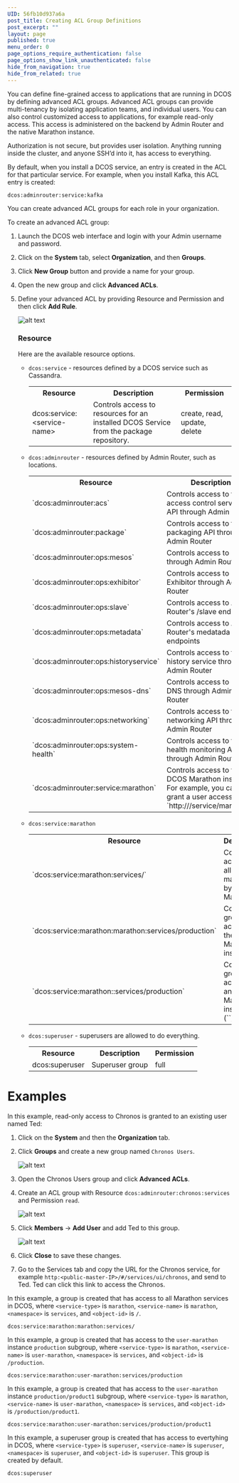 ```yaml
---
UID: 56fb10d937a6a
post_title: Creating ACL Group Definitions
post_excerpt: ""
layout: page
published: true
menu_order: 0
page_options_require_authentication: false
page_options_show_link_unauthenticated: false
hide_from_navigation: true
hide_from_related: true
---
```

You can define fine-grained access to applications that are running in DCOS by defining advanced ACL groups. Advanced ACL groups can provide multi-tenancy by isolating application teams, and individual users. You can also control customized access to applications, for example read-only access. This access is administered on the backend by Admin Router and the native Marathon instance.

Authorization is not secure, but provides user isolation. Anything running inside the cluster, and anyone SSH’d into it, has access to everything.

By default, when you install a DCOS service, an entry is created in the ACL for that particular service. For example, when you install Kafka, this ACL entry is created:

    dcos:adminrouter:service:kafka
    

You can create advanced ACL groups for each role in your organization. 

To create an advanced ACL group:

1.  Launch the DCOS web interface and login with your Admin username and password.

2.  Click on the **System** tab, select **Organization**, and then **Groups**.

3.  Click **New Group** button and provide a name for your group.

4.  Open the new group and click **Advanced ACLs**.

5.  Define your advanced ACL by providing Resource and Permission and then click **Add Rule**.

    ![alt text](/assets/auth-enable-advanced-acl.gif)
    
    ### Resource 
    Here are the available resource options.
    
    *   `dcos:service` - resources defined by a DCOS service such as Cassandra. 
        <p>
        <table>
          <tr>
            <th>Resource</th>
            <th>Description</th>
            <th>Permission</th>
          </tr>
          <tr>
            <td>dcos:service:&lt;service-name&gt;</td>
            <td>Controls access to resources for an installed DCOS Service from the package repository.</td>
            <td>create, read, update, delete</td>
          </tr>
          <tr>
          </tr>
        </table>
        </p>
    *   `dcos:adminrouter` - resources defined by Admin Router, such as locations.
        <p>
        <table>
          <tr>
            <th>Resource</th>
            <th>Description</th>
            <th>Permission</th>
          </tr>
          <tr>
            <td>`dcos:adminrouter:acs`</td>
            <td>Controls access to the access control service API through Admin Router</td>
            <td>full</td>
          </tr>
          <tr>
            <td>`dcos:adminrouter:package`</td>
            <td>Controls access to the packaging API through Admin Router</td>
            <td>full</td>
          </tr>
          <tr>
            <td>`dcos:adminrouter:ops:mesos`</td>
            <td>Controls access to Mesos through Admin Router</td>
            <td>full</td>
          </tr>
          <tr>
            <td>`dcos:adminrouter:ops:exhibitor`</td>
            <td>Controls access to Exhibitor through Admin Router</td>
            <td>full</td>
          </tr>
          <tr>
            <td>`dcos:adminrouter:ops:slave`</td>
            <td>Controls access to Admin Router's /slave endpoint</td>
            <td>full</td>
          </tr>
          <tr>
            <td>`dcos:adminrouter:ops:metadata`</td>
            <td>Controls access to Admin Router's medatada endpoints</td>
            <td>full</td>
          </tr>
          <tr>
            <td>`dcos:adminrouter:ops:historyservice`</td>
            <td>Controls access to the history service through Admin Router</td>
            <td>full</td>
          </tr>
          <tr>
            <td>`dcos:adminrouter:ops:mesos-dns`</td>
            <td>Controls access to Mesos DNS through Admin Router</td>
            <td>full</td>
          </tr>
          <tr>
            <td>`dcos:adminrouter:ops:networking`</td>
            <td>Controls access to the networking API through Admin Router</td>
            <td>full</td>
          </tr>
          <tr>
            <td>`dcos:adminrouter:ops:system-health`</td>
            <td>Controls access to the health monitoring API through Admin Router</td>
            <td>full</td>
          </tr>
          <tr>
            <td>`dcos:adminrouter:service:marathon`</td>
            <td>Controls access to the DCOS Marathon instance. For example, you can grant a user access to `http://<public-master-IP>/service/marathon`.</td>
            <td>full</td>
          </tr>
          <tr>
          </tr>
        </table>
        </p>
    <!-- For 1.9 *   `dcos:acs` - resources defined by the access control service. -->
    *   `dcos:service:marathon`
        <p>
        <table>
          <tr>
            <th>Resource</th>
            <th>Description</th>
            <th>Permission</th>
          </tr>
          <tr>
            <td>`dcos:service:marathon:services/`</td>
            <td>Controls access to all apps managed by DCOS Marathon.</td>
            <td>full</td>
          </tr>
          <tr>
            <td>`dcos:service:marathon:marathon:services/production`</td>
            <td>Controls group access to the DCOS Marathon instance.</td>
            <td>create, read, update, delete</td>
          </tr>
          <tr>
            <td>`dcos:service:marathon:<user-marathon>:services/production`</td>
            <td>Controls group access to an installed Marathon instance (`<user-marathon>`).</td>
            <td>create, read, update, delete</td>
          </tr>
        </table>
        </p>
    *   `dcos:superuser` - superusers are allowed to do everything.
        <p>
        <table>
          <tr>
            <th>Resource</th>
            <th>Description</th>
            <th>Permission</th>
          </tr>
          <tr>
            <td>dcos:superuser</td>
            <td>Superuser group</td>
            <td>full</td>
          </tr>
        </table>
        </p>
            
    



# Examples

In this example, read-only access to Chronos is granted to an existing user named Ted:

1.  Click on the **System** and then the **Organization** tab. 

1.  Click **Groups** and create a new group named `Chronos Users`.

    ![alt text](/assets/auth-enable-chronos-example.gif)
    
1.  Open the Chronos Users group and click **Advanced ACLs**. 

1.  Create an ACL group with Resource `dcos:adminrouter:chronos:services` and Permission `read`.

    ![alt text](/assets/auth-enable-chronos-example2.gif)
    
1.  Click **Members** -> **Add User** and add Ted to this group. 

    ![alt text](/assets/auth-enable-chronos-example3.gif)
    
1.  Click **Close** to save these changes.
    
1.  Go to the Services tab and copy the URL for the Chronos service, for example `http:<public-master-IP>/#/services/ui/chronos`, and send to Ted. Ted can click this link to access the Chronos. 


In this example, a group is created that has access to all Marathon services in DCOS, where `<service-type>` is `marathon`, `<service-name>` is `marathon`, `<namespace>` is `services`, and `<object-id>` is `/`.

    dcos:service:marathon:marathon:services/

In this example, a group is created that has access to the `user-marathon` instance `production` subgroup, where `<service-type>` is `marathon`, `<service-name>` is `user-marathon`, `<namespace>` is `services`, and `<object-id>` is `/production`.

    dcos:service:marathon:user-marathon:services/production

In this example, a group is created that has access to the `user-marathon` instance `production/product1` subgroup, where `<service-type>` is `marathon`, `<service-name>` is `user-marathon`, `<namespace>` is `services`, and `<object-id>` is `/production/product1`.

    dcos:service:marathon:user-marathon:services/production/product1

In this example, a superuser group is created that has access to evertyhing in DCOS, where `<service-type>` is `superuser`, `<service-name>` is `superuser`, `<namespace>` is `superuser`, and `<object-id>` is `superuser`. This group is created by default.

    dcos:superuser

 [1]: https://www.ietf.org/rfc/rfc3986.txt